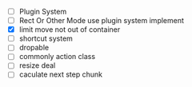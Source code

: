 - [ ] Plugin System
- [ ] Rect Or Other Mode use plugin system implement
- [x] limit move not out of container
- [ ] shortcut system
- [ ] dropable
- [ ] commonly action class
- [ ] resize deal
- [ ] caculate next step chunk
